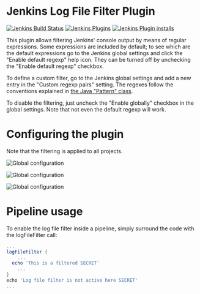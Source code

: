 Jenkins Log File Filter Plugin
===============================

[![Jenkins Build Status](https://ci.jenkins.io/buildStatus/icon?job=Plugins%2Flog-file-filter-plugin%2Fmain)](https://ci.jenkins.io/job/Plugins/job/log-file-filter-plugin/job/main/)
[![Jenkins Plugins](https://img.shields.io/jenkins/plugin/v/log-file-filter)](https://plugins.jenkins.io/log-file-filter/)
[![Jenkins Plugin installs](https://img.shields.io/jenkins/plugin/i/log-file-filter)](https://plugins.jenkins.io/log-file-filter/)


This plugin allows filtering Jenkins' console output by means of regular expressions. Some expressions are included by default; to see which are the default expressions go to the Jenkins global settings and click the "Enable default regexp" help icon. They can be turned off by unchecking the "Enable default regexp" checkbox.

To define a custom filter, go to the Jenkins global settings and add a new entry in the "Custom regexp pairs" setting. The regexes follow the conventions explained in [the Java "Pattern" class](https://docs.oracle.com/javase/8/docs/api/java/util/regex/Pattern.html#sum).

To disable the filtering, just uncheck the "Enable globally" checkbox in the global settings. Note that not even the default regexp will work.

# Configuring the plugin

Note that the filtering is applied to all projects.

![Global configuration](readmeImages/globalConfig.png "Global configuration")

![Global configuration](readmeImages/projectConfigWindowsBatch.png "Sample logging")
 
![Global configuration](readmeImages/consoleOutput.png "Console output")


# Pipeline usage

To enable the log file filter inside a pipeline, simply surround the code with the logFileFilter call:

```groovy
...
logFileFilter {
    ...
  echo 'This is a filtered SECRET'
    ...
}
echo 'Log file filter is not active here SECRET'
...
```
